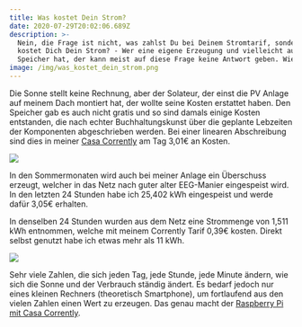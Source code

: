 ```yaml
---
title: Was kostet Dein Strom?
date: 2020-07-29T20:02:06.689Z
description: >-
  Nein, die Frage ist nicht, was zahlst Du bei Deinem Stromtarif, sondern was
  kostet Dich Dein Strom? - Wer eine eigene Erzeugung und vielleicht auch einen
  Speicher hat, der kann meist auf diese Frage keine Antwort geben. Wieso?
image: /img/was_kostet_dein_strom.png
---
```

Die Sonne stellt keine Rechnung, aber der Solateur, der einst die PV Anlage auf meinem Dach montiert hat, der wollte seine Kosten erstattet haben. Den Speicher gab es auch nicht gratis und so sind damals einige Kosten entstanden, die nach echter Buchhaltungskunst über die geplante Lebzeiten der Komponenten abgeschrieben werden. Bei einer linearen Abschreibung sind dies in meiner [Casa Corrently](http://casa.corrently.de/) am Tag 3,01€ an Kosten. 

![](/img/bilanz_ebene2.png)

In den Sommermonaten wird auch bei meiner Anlage ein Überschuss erzeugt, welcher in das Netz nach guter alter EEG-Manier eingespeist wird. In den letzten 24 Stunden habe ich 25,402 kWh eingespeist und werde dafür 3,05€ erhalten. 

In denselben 24 Stunden wurden aus dem Netz eine Strommenge von 1,511 kWh entnommen, welche mit meinem Corrently Tarif 0,39€ kosten.  Direkt selbst genutzt habe ich etwas mehr als 11 kWh. 

![](/img/wirtschaftliche_bilanz.png)

Sehr viele Zahlen, die sich jeden Tag, jede Stunde, jede Minute ändern, wie sich die Sonne und der Verbrauch ständig ändert. Es bedarf jedoch nur eines kleinen Rechners (theoretisch Smartphone), um fortlaufend aus den vielen Zahlen einen Wert zu erzeugen. Das genau macht der [Raspberry Pi mit Casa Corrently](https://www.corrently.de/transparenz/asp-products/casa-corrently-raspberry-pi-4-energy-management-v0-8/).
